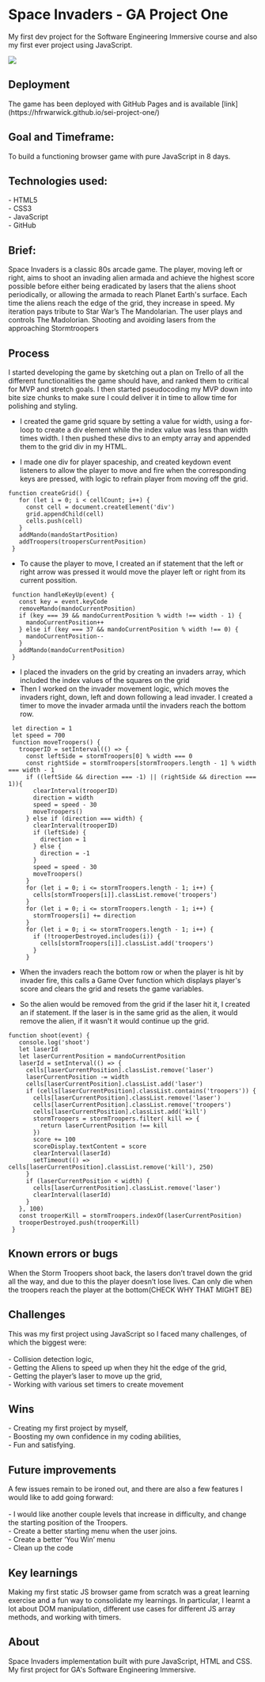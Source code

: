 <h1> Space Invaders - GA Project One</h1>

My first dev project for the Software Engineering Immersive course and also my first ever project using JavaScript.

<img src="https://media.giphy.com/media/2OMgHz7W3NgXFvBH4Y/giphy.gif"/>

<h2>Deployment</h2>
The game has been deployed with GitHub Pages and is available [link](https://hfrwarwick.github.io/sei-project-one/)

<h2>Goal and Timeframe:</h2>
To build a functioning browser game with pure JavaScript in 8 days.

<h2>Technologies used:</h2>
- HTML5</br>
- CSS3 </br>
- JavaScript </br>
- GitHub </br>

<h2>Brief:</h2>
Space Invaders is a classic 80s arcade game. The player, moving left or right, aims to shoot an invading alien armada and achieve the highest score possible before either being eradicated by lasers that the aliens shoot periodically, or allowing the armada to reach Planet Earth's surface. Each time the aliens reach the edge of the grid, they increase in speed. My iteration pays tribute to Star War’s The Mandolarian. The user plays and controls The Madolorian. Shooting and avoiding lasers from the approaching Stormtroopers

<h2>Process</h2>
I started developing the game by sketching out a plan on Trello of all the different functionalities the game should have, and ranked them to critical for MVP and stretch goals. I then started pseudocoding my MVP down into bite size chunks to make sure I could deliver it in time to allow time for polishing and styling. 
</br>


- I created the game grid square by setting a value for width, using a for-loop to create a div element while the index value was less than width times width. I then pushed these divs to an empty array and appended them to the grid div in my HTML.</br>

- I made one div for player spaceship, and created keydown event listeners to allow the player to move and fire when the corresponding keys are pressed, with logic to refrain player from moving off the grid.
```
function createGrid() {
   for (let i = 0; i < cellCount; i++) {
     const cell = document.createElement('div')
     grid.appendChild(cell)
     cells.push(cell)
   }
   addMando(mandoStartPosition)
   addTroopers(troopersCurrentPosition)
 }
```
- To cause the player to move, I created an if statement that the left or right arrow was pressed it would move the player left or right from its current possition.

```
 function handleKeyUp(event) {
   const key = event.keyCode
   removeMando(mandoCurrentPosition)
   if (key === 39 && mandoCurrentPosition % width !== width - 1) {
     mandoCurrentPosition++
   } else if (key === 37 && mandoCurrentPosition % width !== 0) {
     mandoCurrentPosition--
   }
   addMando(mandoCurrentPosition)
 }
```
- I placed the invaders on the grid by creating an invaders array, which included the index values of the squares on the grid</br>
- Then I worked on the invader movement logic, which moves the invaders right, down, left and down following a lead invader. I created a timer to move the invader armada until the invaders reach the bottom row.
```
 let direction = 1
 let speed = 700
 function moveTroopers() {
   trooperID = setInterval(() => {
     const leftSide = stormTroopers[0] % width === 0
     const rightSide = stormTroopers[stormTroopers.length - 1] % width === width - 1
     if ((leftSide && direction === -1) || (rightSide && direction === 1)){
       clearInterval(trooperID)
       direction = width
       speed = speed - 30
       moveTroopers()
     } else if (direction === width) {
       clearInterval(trooperID)
       if (leftSide) {
         direction = 1
       } else {
         direction = -1
       }
       speed = speed - 30
       moveTroopers()
     }
     for (let i = 0; i <= stormTroopers.length - 1; i++) {
       cells[stormTroopers[i]].classList.remove('troopers')
     }
     for (let i = 0; i <= stormTroopers.length - 1; i++) {
       stormTroopers[i] += direction
     }
     for (let i = 0; i <= stormTroopers.length - 1; i++) {
       if (!trooperDestroyed.includes(i)) {
         cells[stormTroopers[i]].classList.add('troopers')
       }
     }
```
- When the invaders reach the bottom row or when the player is hit by invader fire, this calls a Game Over function which displays player's score and clears the grid and resets the game variables. </br>

- So the alien would be removed from the grid if the laser hit it, I created an if statement. If the laser is in the same grid as the alien, it would remove the alien, if it wasn't it would continue up the grid.
```
function shoot(event) {
   console.log('shoot')
   let laserId
   let laserCurrentPosition = mandoCurrentPosition
   laserId = setInterval(() => {
     cells[laserCurrentPosition].classList.remove('laser')
     laserCurrentPosition -= width
     cells[laserCurrentPosition].classList.add('laser')
     if (cells[laserCurrentPosition].classList.contains('troopers')) {
       cells[laserCurrentPosition].classList.remove('laser')
       cells[laserCurrentPosition].classList.remove('troopers')
       cells[laserCurrentPosition].classList.add('kill')
       stormTroopers = stormTroopers.filter( kill => {
         return laserCurrentPosition !== kill
       })
       score += 100
       scoreDisplay.textContent = score
       clearInterval(laserId)
       setTimeout(() => cells[laserCurrentPosition].classList.remove('kill'), 250)
     }
     if (laserCurrentPosition < width) {
       cells[laserCurrentPosition].classList.remove('laser')
       clearInterval(laserId)
     }
   }, 100)
   const trooperKill = stormTroopers.indexOf(laserCurrentPosition)
   trooperDestroyed.push(trooperKill)
 }
```
<h2>Known errors or bugs</h2>
When the Storm Troopers shoot back, the lasers don’t travel down the grid all the way, and due to this the player doesn’t lose lives. Can only die when the troopers reach the player at the bottom(CHECK WHY THAT MIGHT BE)

<h2>Challenges</h2>
This was my first project using JavaScript so I faced many challenges, of which the biggest were: </br> </br>
- Collision detection logic,</br>
- Getting the Aliens to speed up when they hit the edge of the grid, </br>
- Getting the player’s laser to move up the grid,</br>
- Working with various set timers to create movement</br>

<h2>Wins</h2>
- Creating my first project by myself, </br>
- Boosting my own confidence in my coding abilities,</br>
- Fun and satisfying. </br>

<h2>Future improvements</h2>
A few issues remain to be ironed out, and there are also a few features I would like to add going forward:</br> </br>
- I would like another couple levels that increase in difficulty, and change the starting position of the Troopers. </br>
- Create a better starting menu when the user joins.</br>
- Create a better ‘You Win’ menu</br>
- Clean up the code

<h2>Key learnings</h2>
Making my first static JS browser game from scratch was a great learning exercise and a fun way to consolidate my learnings. In particular, I learnt a lot about DOM manipulation, different use cases for different JS array methods, and working with timers.

<h2>About</h2>
Space Invaders implementation built with pure JavaScript, HTML and CSS. My first project for GA's Software Engineering Immersive.


